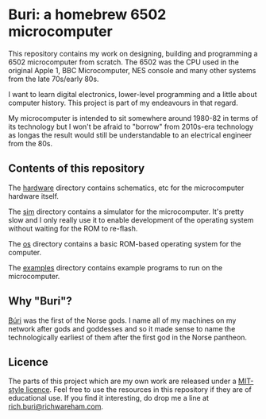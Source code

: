 # Buri: a homebrew 6502 microcomputer

This repository contains my work on designing, building and programming a 6502
microcomputer from scratch. The 6502 was the CPU used in the original Apple 1,
BBC Microcomputer, NES console and many other systems from the late 70s/early
80s.

I want to learn digital electronics, lower-level programming and a little about
computer history. This project is part of my endeavours in that regard.

My microcomputer is intended to sit somewhere around 1980-82 in terms of its
technology but I won't be afraid to "borrow" from 2010s-era technology as
longas the result would still be understandable to an electrical engineer from
the 80s.

## Contents of this repository

The [hardware](hardware) directory contains schematics, etc for the
microcomputer hardware itself.

The [sim](sim) directory contains a simulator for the microcomputer.  It's
pretty slow and I only really use it to enable development of the operating
system without waiting for the ROM to re-flash.

The [os](os) directory contains a basic ROM-based operating system for the
computer.

The [examples](examples) directory contains example programs to run on the
microcomputer.

## Why "Buri"?

[Búri](http://en.wikipedia.org/wiki/B%C3%BAri) was the first of the Norse gods.
I name all of my machines on my network after gods and goddesses and so it made
sense to name the technologically earliest of them after the first god in the
Norse pantheon.

## Licence

The parts of this project which are my own work are released under a
[MIT-style licence](COPYING.txt). Feel free to use the resources in this
repository if they are of educational use. If you find it interesting, do drop
me a line at rich.buri@richwareham.com.
